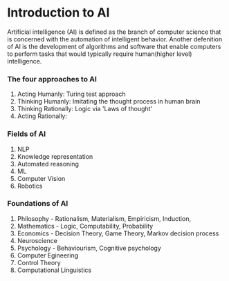 # Introduction to AI
Artificial intelligence (AI) is defined as the branch of computer science that is concerned with the automation of intelligent behavior.
Another defenition of AI is the development of algorithms and software that enable computers to perform tasks that would typically require human(higher level) intelligence.

### The four approaches to AI
1. Acting Humanly: Turing test approach
2. Thinking Humanly: Imitating the thought process in human brain
3. Thinking Rationally: Logic via 'Laws of thought'
4. Acting Rationally: 

### Fields of AI
1. NLP
2. Knowledge representation
3. Automated reasoning
4. ML
5. Computer Vision
6. Robotics
   
### Foundations of AI
1. Philosophy - Rationalism, Materialism, Empiricism, Induction, 
2. Mathematics - Logic, Computability, Probability
3. Economics - Decision Theory, Game Theory, Markov decision process
4. Neuroscience
5. Psychology - Behaviourism, Cognitive psychology
6. Computer Egineering
7. Control Theory
8. Computational Linguistics
